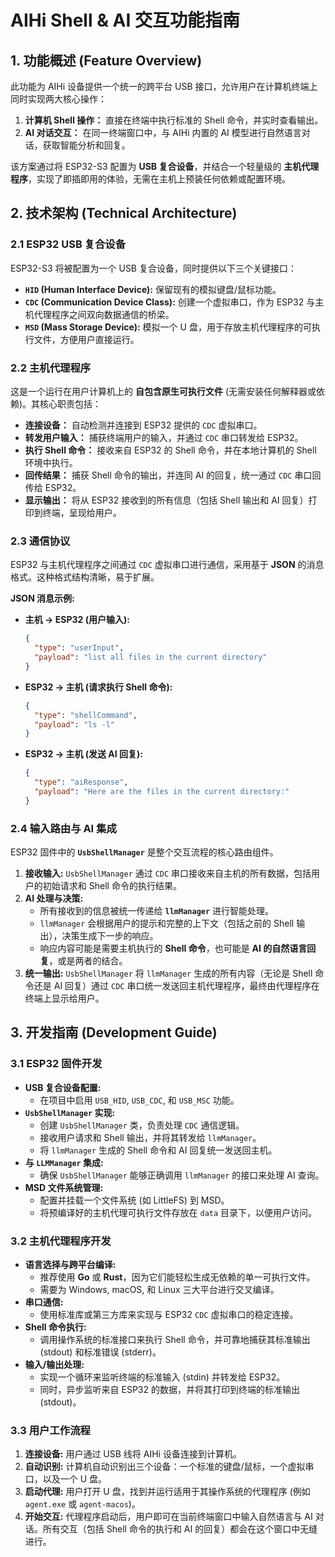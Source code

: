 # AIHi Shell & AI 交互功能指南

## 1. 功能概述 (Feature Overview)

此功能为 AIHi 设备提供一个统一的跨平台 USB 接口，允许用户在计算机终端上同时实现两大核心操作：

1.  **计算机 Shell 操作：** 直接在终端中执行标准的 Shell 命令，并实时查看输出。
2.  **AI 对话交互：** 在同一终端窗口中，与 AIHi 内置的 AI 模型进行自然语言对话，获取智能分析和回复。

该方案通过将 ESP32-S3 配置为 **USB 复合设备**，并结合一个轻量级的 **主机代理程序**，实现了即插即用的体验，无需在主机上预装任何依赖或配置环境。

## 2. 技术架构 (Technical Architecture)

### 2.1 ESP32 USB 复合设备

ESP32-S3 将被配置为一个 USB 复合设备，同时提供以下三个关键接口：

*   **`HID` (Human Interface Device):** 保留现有的模拟键盘/鼠标功能。
*   **`CDC` (Communication Device Class):** 创建一个虚拟串口，作为 ESP32 与主机代理程序之间双向数据通信的桥梁。
*   **`MSD` (Mass Storage Device):** 模拟一个 U 盘，用于存放主机代理程序的可执行文件，方便用户直接运行。

### 2.2 主机代理程序

这是一个运行在用户计算机上的 **自包含原生可执行文件** (无需安装任何解释器或依赖)。其核心职责包括：

*   **连接设备：** 自动检测并连接到 ESP32 提供的 `CDC` 虚拟串口。
*   **转发用户输入：** 捕获终端用户的输入，并通过 `CDC` 串口转发给 ESP32。
*   **执行 Shell 命令：** 接收来自 ESP32 的 Shell 命令，并在本地计算机的 Shell 环境中执行。
*   **回传结果：** 捕获 Shell 命令的输出，并连同 AI 的回复，统一通过 `CDC` 串口回传给 ESP32。
*   **显示输出：** 将从 ESP32 接收到的所有信息（包括 Shell 输出和 AI 回复）打印到终端，呈现给用户。

### 2.3 通信协议

ESP32 与主机代理程序之间通过 `CDC` 虚拟串口进行通信，采用基于 **JSON** 的消息格式。这种格式结构清晰，易于扩展。

**JSON 消息示例:**

*   **主机 -> ESP32 (用户输入):**
    ```json
    {
      "type": "userInput",
      "payload": "list all files in the current directory"
    }
    ```

*   **ESP32 -> 主机 (请求执行 Shell 命令):**
    ```json
    {
      "type": "shellCommand",
      "payload": "ls -l"
    }
    ```

*   **ESP32 -> 主机 (发送 AI 回复):**
    ```json
    {
      "type": "aiResponse",
      "payload": "Here are the files in the current directory:"
    }
    ```

### 2.4 输入路由与 AI 集成

ESP32 固件中的 **`UsbShellManager`** 是整个交互流程的核心路由组件。

1.  **接收输入:** `UsbShellManager` 通过 `CDC` 串口接收来自主机的所有数据，包括用户的初始请求和 Shell 命令的执行结果。
2.  **AI 处理与决策:**
    *   所有接收到的信息被统一传递给 **`llmManager`** 进行智能处理。
    *   `llmManager` 会根据用户的提示和完整的上下文（包括之前的 Shell 输出），决策生成下一步的响应。
    *   响应内容可能是需要主机执行的 **Shell 命令**，也可能是 **AI 的自然语言回复**，或是两者的结合。
3.  **统一输出:** `UsbShellManager` 将 `llmManager` 生成的所有内容（无论是 Shell 命令还是 AI 回复）通过 `CDC` 串口统一发送回主机代理程序，最终由代理程序在终端上显示给用户。

## 3. 开发指南 (Development Guide)

### 3.1 ESP32 固件开发

*   **USB 复合设备配置:**
    *   在项目中启用 `USB_HID`, `USB_CDC`, 和 `USB_MSC` 功能。
*   **`UsbShellManager` 实现:**
    *   创建 `UsbShellManager` 类，负责处理 `CDC` 通信逻辑。
    *   接收用户请求和 Shell 输出，并将其转发给 `llmManager`。
    *   将 `llmManager` 生成的 Shell 命令和 AI 回复统一发送回主机。
*   **与 `LLMManager` 集成:**
    *   确保 `UsbShellManager` 能够正确调用 `llmManager` 的接口来处理 AI 查询。
*   **MSD 文件系统管理:**
    *   配置并挂载一个文件系统 (如 LittleFS) 到 MSD。
    *   将预编译好的主机代理可执行文件存放在 `data` 目录下，以便用户访问。

### 3.2 主机代理程序开发

*   **语言选择与跨平台编译:**
    *   推荐使用 **Go** 或 **Rust**，因为它们能轻松生成无依赖的单一可执行文件。
    *   需要为 Windows, macOS, 和 Linux 三大平台进行交叉编译。
*   **串口通信:**
    *   使用标准库或第三方库来实现与 ESP32 `CDC` 虚拟串口的稳定连接。
*   **Shell 命令执行:**
    *   调用操作系统的标准接口来执行 Shell 命令，并可靠地捕获其标准输出 (stdout) 和标准错误 (stderr)。
*   **输入/输出处理:**
    *   实现一个循环来监听终端的标准输入 (stdin) 并转发给 ESP32。
    *   同时，异步监听来自 ESP32 的数据，并将其打印到终端的标准输出 (stdout)。

### 3.3 用户工作流程

1.  **连接设备:** 用户通过 USB 线将 AIHi 设备连接到计算机。
2.  **自动识别:** 计算机自动识别出三个设备：一个标准的键盘/鼠标，一个虚拟串口，以及一个 U 盘。
3.  **启动代理:** 用户打开 U 盘，找到并运行适用于其操作系统的代理程序 (例如 `agent.exe` 或 `agent-macos`)。
4.  **开始交互:** 代理程序启动后，用户即可在当前终端窗口中输入自然语言与 AI 对话。所有交互（包括 Shell 命令的执行和 AI 的回复）都会在这个窗口中无缝进行。
